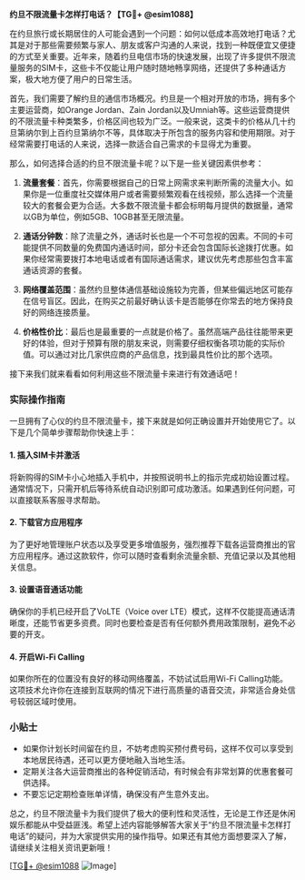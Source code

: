 **约旦不限流量卡怎样打电话？【TG💪+ @esim1088】**

在约旦旅行或长期居住的人可能会遇到一个问题：如何以低成本高效地打电话？尤其是对于那些需要频繁与家人、朋友或客户沟通的人来说，找到一种既便宜又便捷的方式至关重要。近年来，随着约旦电信市场的快速发展，出现了许多提供不限流量服务的SIM卡，这些卡不仅能让用户随时随地畅享网络，还提供了多种通话方案，极大地方便了用户的日常生活。

首先，我们需要了解约旦的通信市场概况。约旦是一个相对开放的市场，拥有多个主要运营商，如Orange Jordan、Zain Jordan以及Umniah等。这些运营商提供的不限流量卡种类繁多，价格区间也较为广泛。一般来说，这类卡的价格从几十约旦第纳尔到上百约旦第纳尔不等，具体取决于所包含的服务内容和使用期限。对于经常需要打电话的人来说，选择一款适合自己需求的卡显得尤为重要。

那么，如何选择合适的约旦不限流量卡呢？以下是一些关键因素供参考：

1. **流量套餐**：首先，你需要根据自己的日常上网需求来判断所需的流量大小。如果你是一位重度社交媒体用户或者需要频繁观看在线视频，那么选择一个流量较大的套餐会更为合适。大多数不限流量卡都会标明每月提供的数据量，通常以GB为单位，例如5GB、10GB甚至无限流量。

2. **通话分钟数**：除了流量之外，通话时长也是一个不可忽视的因素。不同的卡可能提供不同数量的免费国内通话时间，部分卡还会包含国际长途拨打优惠。如果你经常需要拨打本地电话或者有国际通话需求，建议优先考虑那些包含丰富通话资源的套餐。

3. **网络覆盖范围**：虽然约旦整体通信基础设施较为完善，但某些偏远地区可能存在信号盲区。因此，在购买之前最好确认该卡是否能够在你常去的地方保持良好的网络连接质量。

4. **价格性价比**：最后也是最重要的一点就是价格了。虽然高端产品往往能带来更好的体验，但对于预算有限的朋友来说，则需要仔细权衡各项功能的实际价值。可以通过对比几家供应商的产品信息，找到最具性价比的那个选项。

接下来我们就来看看如何利用这些不限流量卡来进行有效通话吧！

### 实际操作指南

一旦拥有了心仪的约旦不限流量卡，接下来就是如何正确设置并开始使用它了。以下是几个简单步骤帮助你快速上手：

#### 1. 插入SIM卡并激活
将新购得的SIM卡小心地插入手机中，并按照说明书上的指示完成初始设置过程。通常情况下，只需开机后等待系统自动识别即可成功激活。如果遇到任何问题，可以直接联系客服寻求帮助。

#### 2. 下载官方应用程序
为了更好地管理账户状态以及享受更多增值服务，强烈推荐下载各运营商推出的官方应用程序。通过这款软件，你可以随时查看剩余流量余额、充值记录以及其他相关信息。

#### 3. 设置语音通话功能
确保你的手机已经开启了VoLTE（Voice over LTE）模式，这样不仅能提高通话清晰度，还能节省更多资费。同时也要检查是否有任何额外费用政策限制，避免不必要的开支。

#### 4. 开启Wi-Fi Calling
如果你所在的位置没有良好的移动网络覆盖，不妨试试启用Wi-Fi Calling功能。这项技术允许你在连接到互联网的情况下进行高质量的语音交流，非常适合身处信号较弱区域时使用。

### 小贴士
- 如果你计划长时间留在约旦，不妨考虑购买预付费号码，这样不仅可以享受到本地居民待遇，还可以更方便地融入当地生活。
- 定期关注各大运营商推出的各种促销活动，有时候会有非常划算的优惠套餐可供选择。
- 不要忘记定期检查账单详情，确保没有产生意外支出。

总之，约旦不限流量卡为我们提供了极大的便利性和灵活性，无论是工作还是休闲娱乐都能从中受益匪浅。希望上述内容能够解答大家关于“约旦不限流量卡怎样打电话”的疑问，并为大家提供实用的操作指导。如果还有其他方面想要深入了解，请继续关注相关资讯更新哦！

[[TG💪+ @esim1088](https://t.me/s/esim1088) ![Image](https://i.postimg.cc/4NQfJmqS/Snipaste-2025-05-13-00-14-12.png)]